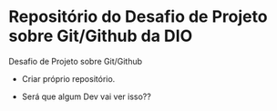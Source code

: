 # Repositório do Desafio de Projeto sobre Git/Github da DIO

Desafio de Projeto sobre Git/Github

- Criar próprio repositório.

- Será que algum Dev vai ver isso??

  

